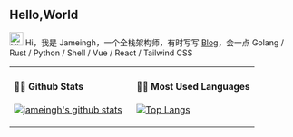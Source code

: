 ## Hello,World

<img src='https://qpluspicture.oss-cn-beijing.aliyuncs.com/6LjjQA/Hi.gif' alt='Hi' width="24"/> Hi，我是 Jameingh，一个全栈架构师，有时写写 [Blog](https://juejin.cn/user/4388906146729016/posts)，会一点 Golang / Rust / Python / Shell / Vue / React / Tailwind CSS

<table width="960px">
<tr>
<td valign="top" width="50%">

#### 🏊‍♂️ Github Stats

[![jameingh's github stats](https://github-readme-stats.vercel.app/api?username=jameingh&hide=contribs&show_icons=true)](https://github.com/anuraghazra/github-readme-stats)

</td>
<td valign="top" width="50%">

#### 🏋️‍♀️ Most Used Languages

<!-- recent_releases starts -->
[![Top Langs](https://github-readme-stats.vercel.app/api/top-langs/?username=jameingh&layout=compact)](https://github.com/anuraghazra/github-readme-stats)

<!-- recent_releases ends -->

</td>
</tr>


</table>
